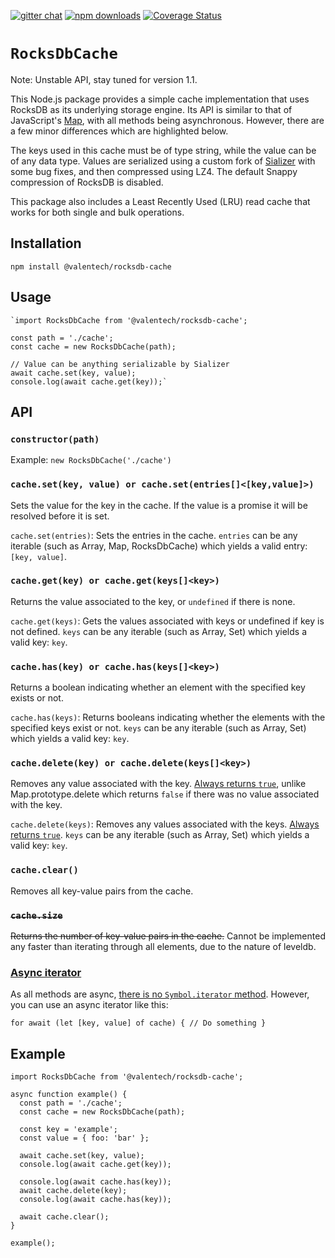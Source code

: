 [![gitter chat](https://img.shields.io/gitter/room/valentech/rocksdb-cache.svg?style=flat-square)](https://matrix.to/#/!VDMFZOKVhSMnIuXdso:gitter.im?via=gitter.im)
[![npm downloads](https://img.shields.io/npm/dm/@valentech/rocksdb-cache.svg?style=flat-square)](https://npm-stat.com/charts.html?package=@valentech/rocksdb-cache)
[![Coverage Status](https://coveralls.io/repos/github/c7x43t/rocksdb-cache/badge.svg?style=flat-square&branch=master)](https://coveralls.io/github/c7x43t/rocksdb-cache?branch=master)

# `RocksDbCache`

Note: Unstable API, stay tuned for version 1.1.

This Node.js package provides a simple cache implementation that uses RocksDB as its underlying storage engine. Its API is similar to that of JavaScript's [Map](https://developer.mozilla.org/en-US/docs/Web/JavaScript/Reference/Global_Objects/Map), with all methods being asynchronous. However, there are a few minor differences which are highlighted below.

The keys used in this cache must be of type string, while the value can be of any data type. Values are serialized using a custom fork of [Sializer](https://www.npmjs.com/package/@valentech/sializer) with some bug fixes, and then compressed using LZ4. The default Snappy compression of RocksDB is disabled.

This package also includes a Least Recently Used (LRU) read cache that works for both single and bulk operations.

## Installation


`npm install @valentech/rocksdb-cache` 

## Usage
    
    `import RocksDbCache from '@valentech/rocksdb-cache';
    
    const path = './cache';
    const cache = new RocksDbCache(path);
    
    // Value can be anything serializable by Sializer
    await cache.set(key, value);
    console.log(await cache.get(key));` 

## API

### `constructor(path)`

Example: `new RocksDbCache('./cache')`

### `cache.set(key, value) or cache.set(entries[]<[key,value]>)`

Sets the value for the key in the cache. If the value is a promise it will be resolved before it is set.

`cache.set(entries)`:  Sets the entries in the cache. `entries` can be any iterable (such as Array, Map, RocksDbCache) which yields a valid entry: `[key, value]`. 

### `cache.get(key) or cache.get(keys[]<key>)`

Returns the value associated to the key, or `undefined` if there is none.

`cache.get(keys)`:  Gets the values associated with keys or undefined if key is not defined. `keys` can be any iterable (such as Array, Set) which yields a valid key: `key`. 

### `cache.has(key) or cache.has(keys[]<key>)`

Returns a boolean indicating whether an element with the specified key exists or not.

`cache.has(keys)`:  Returns booleans indicating whether the elements with the specified keys exist or not. `keys` can be any iterable (such as Array, Set) which yields a valid key: `key`. 

### `cache.delete(key) or cache.delete(keys[]<key>)`

Removes any value associated with the key.  <u>Always returns `true`</u>, unlike Map.prototype.delete which returns `false` if there was no value associated with the key.

`cache.delete(keys)`:  Removes any values associated with the keys.  <u>Always returns `true`</u>. `keys` can be any iterable (such as Array, Set) which yields a valid key: `key`. 

### `cache.clear()`

Removes all key-value pairs from the cache.

### ~~`cache.size`~~

~~Returns the number of key-value pairs in the cache.~~ Cannot be implemented any faster than iterating through all elements, due to the nature of leveldb.

### <u>Async iterator</u>

As all methods are async, <u>there is no `Symbol.iterator` method</u>. However, you can use an async iterator like this:


`for await (let [key, value] of cache) {
  // Do something
}` 

## Example


    import RocksDbCache from '@valentech/rocksdb-cache';
    
    async function example() {
      const path = './cache';
      const cache = new RocksDbCache(path);
    
      const key = 'example';
      const value = { foo: 'bar' };
    
      await cache.set(key, value);
      console.log(await cache.get(key));
    
      console.log(await cache.has(key));
      await cache.delete(key);
      console.log(await cache.has(key));
    
      await cache.clear();
    }
    
    example();
